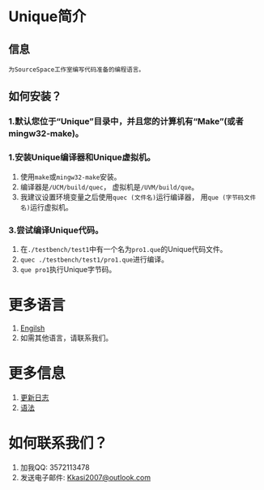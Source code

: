 # Unique简介

## 信息
	为SourceSpace工作室编写代码准备的编程语言。

## 如何安装？

### 1.默认您位于“Unique”目录中，并且您的计算机有“Make”(或者mingw32-make)。

### 1.安装Unique编译器和Unique虚拟机。
1. 使用`make`或`mingw32-make`安装。
2. 编译器是`/UCM/build/quec`，
   虚拟机是`/UVM/build/que`。
3. 我建议设置环境变量之后使用`quec (文件名)`运行编译器，
   用`que (字节码文件名)`运行虚拟机。

### 3.尝试编译Unique代码。
1. 在`./testbench/test1`中有一个名为`pro1.que`的Unique代码文件。
2. `quec ./testbench/test1/pro1.que`进行编译。
3. `que pro1`执行Unique字节码。

# 更多语言
1. [Engilsh](../README.md)
2. 如需其他语言，请联系我们。

# 更多信息
1. [更新日志](./updateLog.md)
2. [语法](./garmmar.md)

# 如何联系我们？
1. 加我QQ: 3572113478
2. 发送电子邮件: Kkasi2007@outlook.com
